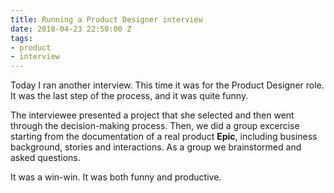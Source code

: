 ```yaml
---
title: Running a Product Designer interview
date: 2018-04-23 22:50:00 Z
tags:
- product
- interview
---
```


Today I ran another interview. This time it was for the Product Designer role. It was the last step of the process, and it was quite funny. 

The interviewee presented a project that she selected and then went through the decision-making process. Then, we did a group excercise starting from the documentation of a real product **Epic**, including business background, stories and interactions. As a group we brainstormed and asked questions. 

It was a win-win. It was both funny and productive.